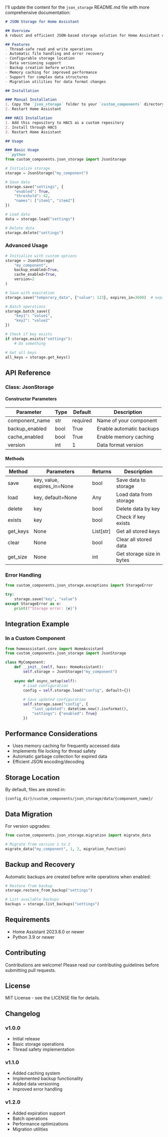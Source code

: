 I'll update the content for the `json_storage` README.md file with more comprehensive documentation:

```markdown:custom_components/json_storage/README.md
# JSON Storage for Home Assistant

## Overview
A robust and efficient JSON-based storage solution for Home Assistant custom components. This component provides a simple yet powerful interface for persistent data storage using JSON files, with built-in thread safety and error handling.

## Features
- Thread-safe read and write operations
- Automatic file handling and error recovery
- Configurable storage location
- Data versioning support
- Backup creation before writes
- Memory caching for improved performance
- Support for complex data structures
- Migration utilities for data format changes

## Installation

### Manual Installation
1. Copy the `json_storage` folder to your `custom_components` directory
2. Restart Home Assistant

### HACS Installation
1. Add this repository to HACS as a custom repository
2. Install through HACS
3. Restart Home Assistant

## Usage

### Basic Usage
```python
from custom_components.json_storage import JsonStorage

# Initialize storage
storage = JsonStorage("my_component")

# Save data
storage.save("settings", {
    "enabled": True,
    "threshold": 42,
    "names": ["item1", "item2"]
})

# Load data
data = storage.load("settings")

# Delete data
storage.delete("settings")
```

### Advanced Usage

```python
# Initialize with custom options
storage = JsonStorage(
    "my_component",
    backup_enabled=True,
    cache_enabled=True,
    version=2
)

# Save with expiration
storage.save("temporary_data", {"value": 123}, expires_in=3600)  # expires in 1 hour

# Batch operations
storage.batch_save({
    "key1": "value1",
    "key2": "value2"
})

# Check if key exists
if storage.exists("settings"):
    # Do something

# Get all keys
all_keys = storage.get_keys()
```

## API Reference

### Class: JsonStorage

#### Constructor Parameters

| Parameter | Type | Default | Description |
|-----------|------|---------|-------------|
| component_name | str | required | Name of your component |
| backup_enabled | bool | True | Enable automatic backups |
| cache_enabled | bool | True | Enable memory caching |
| version | int | 1 | Data format version |

#### Methods

| Method | Parameters | Returns | Description |
|--------|------------|---------|-------------|
| save | key, value, expires_in=None | bool | Save data to storage |
| load | key, default=None | Any | Load data from storage |
| delete | key | bool | Delete data by key |
| exists | key | bool | Check if key exists |
| get_keys | None | List[str] | Get all stored keys |
| clear | None | bool | Clear all stored data |
| get_size | None | int | Get storage size in bytes |

### Error Handling

```python
from custom_components.json_storage.exceptions import StorageError

try:
    storage.save("key", "value")
except StorageError as e:
    print(f"Storage error: {e}")
```

## Integration Example

### In a Custom Component

```python
from homeassistant.core import HomeAssistant
from custom_components.json_storage import JsonStorage

class MyComponent:
    def __init__(self, hass: HomeAssistant):
        self.storage = JsonStorage("my_component")
        
    async def async_setup(self):
        # Load configuration
        config = self.storage.load("config", default={})
        
        # Save updated configuration
        self.storage.save("config", {
            "last_updated": datetime.now().isoformat(),
            "settings": {"enabled": True}
        })
```

## Performance Considerations

- Uses memory caching for frequently accessed data
- Implements file locking for thread safety
- Automatic garbage collection for expired data
- Efficient JSON encoding/decoding

## Storage Location

By default, files are stored in:

```
{config_dir}/custom_components/json_storage/data/{component_name}/
```

## Data Migration

For version upgrades:

```python
from custom_components.json_storage.migration import migrate_data

# Migrate from version 1 to 2
migrate_data("my_component", 1, 2, migration_function)
```

## Backup and Recovery

Automatic backups are created before write operations when enabled:

```python
# Restore from backup
storage.restore_from_backup("settings")

# List available backups
backups = storage.list_backups("settings")
```

## Requirements

- Home Assistant 2023.8.0 or newer
- Python 3.9 or newer

## Contributing

Contributions are welcome! Please read our contributing guidelines before submitting pull requests.

## License

MIT License - see the LICENSE file for details.

## Changelog

### v1.0.0

- Initial release
- Basic storage operations
- Thread safety implementation

### v1.1.0

- Added caching system
- Implemented backup functionality
- Added data versioning
- Improved error handling

### v1.2.0

- Added expiration support
- Batch operations
- Performance optimizations
- Migration utilities

```
